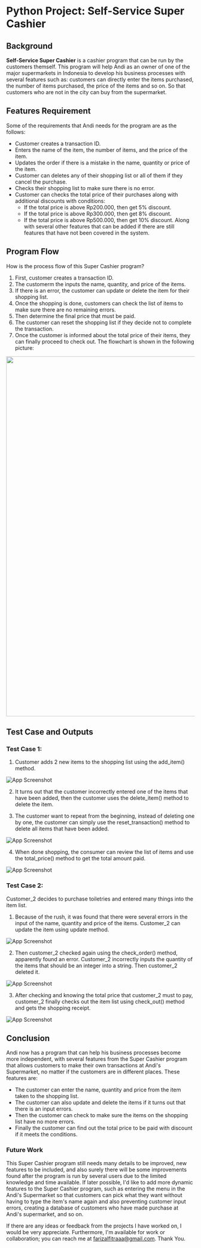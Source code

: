 # Python Project: Self-Service Super Cashier
## Background
__Self-Service Super Cashier__ is a cashier program that can be run by the customers themself. This program will help Andi as an owner of one of the major supermarkets in Indonesia to develop his business processes with several features such as: customers can directly enter the items purchased, the number of items purchased, the price of the items and so on. So that customers who are not in the city can buy from the supermarket.

## Features Requirement
Some of the requirements that Andi needs for the program are as the follows:
- Customer creates a transaction ID.
- Enters the name of the item, the number of items, and the price of the item.
- Updates the order if there is a mistake in the name, quantity  or price of the item.
- Customer can deletes any of their shopping list or all of them if they cancel the purchase. 
- Checks their shopping list to make sure there is no error.
- Customer can checks the total price of their purchases along with additional discounts with conditions:
    - If the total price is above Rp200.000, then get 5% discount.
    - If the total price is above Rp300.000, then get 8% discount.
    - If the total price is above Rp500.000, then get 10% discount.
Along with several other features that can be added if there are still features that have not been covered in the system.

## Program Flow
How is the process flow of this Super Cashier program?
1. First, customer creates a transaction ID.
2. The customerm the inputs the name, quantity, and price of the items.
3. If there is an error, the customer can update or delete the item for their shopping list.
4. Once the shopping is done, customers can check the list of items to make sure there are no remaining errors. 
5. Then determine the final price that must be paid.
6. The customer can reset the shopping list if they decide not to complete the transaction.
7. Once the customer is informed about the total price of their items, they can finally proceed to check out.
The flowchart is shown in the following picture:

<p align="center">
    <img src="https://github.com/alfitraaa/Super_Cashier/blob/main/super_cashier_flowchart.png?raw=true" width="540" height="960">
</p>

## Test Case and Outputs
### Test Case 1:
1. Customer adds 2 new items to the shopping list using the add_item() method.

![App Screenshot](https://github.com/alfitraaa/Super_Cashier/blob/main/test_case_images/test_case(1).png?raw=true)

2. It turns out that the customer incorrectly entered one of the items that have been added, then the customer uses the delete_item() method to delete the item.

3. The customer want to repeat from the beginning, instead of deleting one by one, the customer can simply use the reset_transaction() method to delete all items that have been added.

![App Screenshot](https://github.com/alfitraaa/Super_Cashier/blob/main/test_case_images/test_case(2,%203).png?raw=true)

4. When done shopping, the consumer can review the list of items and use the total_price() method to get the total amount paid.

![App Screenshot](https://github.com/alfitraaa/Super_Cashier/blob/main/test_case_images/test_case(4).png?raw=true)

### Test Case 2:
Customer_2 decides to purchase toiletries and entered many things into the item list.
1. Because of the rush, it was found that there were several errors in the input of the name, quantity and price of the items. Customer_2 can update the item using update method.

![App Screenshot](https://github.com/alfitraaa/Super_Cashier/blob/main/test_case_images/test_case(5).png?raw=true)

2. Then customer_2 checked again using the check_order() method, apparently found an error. Customer_2 incorrectly inputs the quantity of the items that should be an integer into a string. Then customer_2 deleted it.

![App Screenshot](https://github.com/alfitraaa/Super_Cashier/blob/main/test_case_images/test_case(6).png?raw=true)

3. After checking and knowing the total price that customer_2 must to pay, customer_2 finally checks out the item list using check_out() method and gets the shopping receipt.

![App Screenshot](https://github.com/alfitraaa/Super_Cashier/blob/main/test_case_images/test_case(7).png?raw=true)

## Conclusion
Andi now has a program that can help his business processes become more independent, with several features from the Super Cashier program that allows customers to make their own transactions at Andi's Supermarket, no matter if the customers are in different places. These features are:
- The customer can enter the name, quantity and price from the item taken to the shopping list.
- The customer can also update and delete the items if it turns out that there is an input errors.
- Then the customer can check to make sure the items on the shopping list have no more errors.
- Finally the customer can find out the total price to be paid with discount if it meets the conditions.

### Future Work
This Super Cashier program still needs many details to be improved, new features to be included, and also surely there will be some improvements found after the program is run by several users due to the limited knowledge and time available. If later possible, I'd like to add more dynamic features to the Super Cashier program, such as entering the menu in the Andi's Supermarket so that customers can pick what they want without having to type the item's name again and also preventing customer input errors, creating a database of customers who have made purchase at Andi's supermarket, and so on.

If there are any ideas or feedback from the projects I have worked on, I would be very appreciate. Furthermore, I'm available for work or collaboration; you can reach me at farizalfitraaa@gmail.com.
Thank You.
